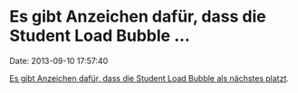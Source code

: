 Es gibt Anzeichen dafür, dass die Student Load Bubble \...
==========================================================

Date: 2013-09-10 17:57:40

[Es gibt Anzeichen dafür, dass die Student Load Bubble als nächstes
platzt](http://www.cnbc.com/id/101012270).
